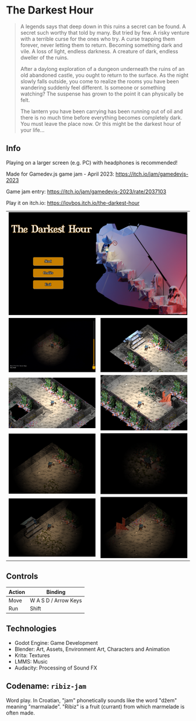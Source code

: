 # The Darkest Hour

> A legends says that deep down in this ruins a secret can be found. A secret such worthy that told by many. But tried by few. A risky venture with a terrible curse for the ones who try. A curse trapping them forever, never letting them to return. Becoming something dark and vile. A loss of light, endless darkness. A creature of dark, endless dweller of the ruins.
>
> After a daylong exploration of a dungeon underneath the ruins of an old abandoned castle, you ought to return to the surface. As the night slowly falls outside, you come to realize the rooms you have been wandering suddenly feel different. Is someone or something watching? The suspense has grown to the point it can physically be felt.
>
> The lantern you have been carrying has been running out of oil and there is no much time before everything becomes completely dark. You must leave the place now. Or this might be the darkest hour of your life...

## Info

Playing on a larger screen (e.g. PC) with headphones is recommended!

Made for Gamedev.js game jam - April 2023: https://itch.io/jam/gamedevjs-2023

Game jam entry: https://itch.io/jam/gamedevjs-2023/rate/2037103

Play it on itch.io: https://lovbos.itch.io/the-darkest-hour

<table>
  <tr>
    <td colspan="2"><img src="repo_img/1.png" width="720"></td>
  </tr>
  <tr>
    <td><img src="repo_img/2.png" width="360"></td>
    <td><img src="repo_img/3.png" width="360"></td>
  </tr>
  <tr>
    <td><img src="repo_img/4.png" width="360"></td>
    <td><img src="repo_img/5.png" width="360"></td>
  </tr>
    <tr>
    <td><img src="repo_img/6.png" width="360"></td>
    <td><img src="repo_img/7.png" width="360"></td>
  </tr>
  </tr>
  <tr>
    <td><img src="repo_img/8.png" width="360"></td>
    <td><img src="repo_img/9.png" width="360"></td>
  </tr>
</table>

## Controls

| Action | Binding              |
| ------ | -------------------- |
| Move   | W A S D / Arrow Keys |
| Run    | Shift                |

## Technologies

- Godot Engine: Game Development
- Blender: Art, Assets, Environment Art, Characters and Animation
- Krita: Textures
- LMMS: Music
- Audacity: Processing of Sound FX

## Codename: `ribiz-jam`

Word play.
In Croatian, "jam" phonetically sounds like the word "džem" meaning "marmalade". "Ribiz" is a fruit (currant) from which marmelade is often made.
